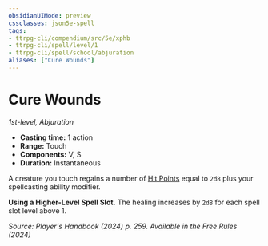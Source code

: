 ```yaml
---
obsidianUIMode: preview
cssclasses: json5e-spell
tags:
- ttrpg-cli/compendium/src/5e/xphb
- ttrpg-cli/spell/level/1
- ttrpg-cli/spell/school/abjuration
aliases: ["Cure Wounds"]
---
```

# Cure Wounds
*1st-level, Abjuration*  

- **Casting time:** 1 action
- **Range:** Touch
- **Components:** V, S
- **Duration:** Instantaneous

A creature you touch regains a number of [Hit Points](hit-points-xphb.md) equal to `2d8` plus your spellcasting ability modifier.

**Using a Higher-Level Spell Slot.** The healing increases by `2d8` for each spell slot level above 1.

*Source: Player's Handbook (2024) p. 259. Available in the Free Rules (2024)*
